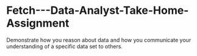 # Fetch---Data-Analyst-Take-Home-Assignment
Demonstrate how you reason about data and how you communicate your understanding of a specific data set to others.
